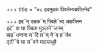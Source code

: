 +++
title = "०८ इदमुदकं पिबतेत्यब्रवीतनेदं"

+++
इद᳓म् उदक᳓म् पिबते᳓त्य् अब्रवीतन  
इदं᳓ वा घा पिबता मुञ्जने᳓जनम्  
सउ᳓धन्वना य᳓दि त᳓न् ने᳓व ह᳓र्यथ  
तृती᳓ये घा स᳓वने मादयाधुवै